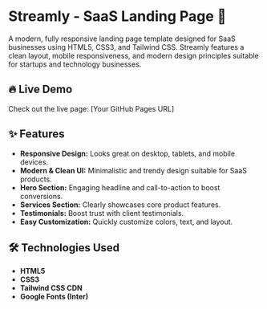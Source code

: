 # Streamly - SaaS Landing Page 🚀

A modern, fully responsive landing page template designed for SaaS businesses using HTML5, CSS3, and Tailwind CSS. Streamly features a clean layout, mobile responsiveness, and modern design principles suitable for startups and technology businesses.

## 🔥 Live Demo
Check out the live page: [Your GitHub Pages URL]

## ✨ Features

- **Responsive Design:** Looks great on desktop, tablets, and mobile devices.
- **Modern & Clean UI:** Minimalistic and trendy design suitable for SaaS products.
- **Hero Section:** Engaging headline and call-to-action to boost conversions.
- **Services Section:** Clearly showcases core product features.
- **Testimonials:** Boost trust with client testimonials.
- **Easy Customization:** Quickly customize colors, text, and layout.

## 🛠️ Technologies Used

- **HTML5**
- **CSS3**
- **Tailwind CSS CDN**
- **Google Fonts (Inter)**
